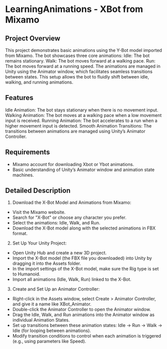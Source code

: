 # LearningAnimations - XBot from Mixamo

## Project Overview
This project demonstrates basic animations using the Y-Bot model imported from Mixamo. The bot showcases three core animations:
Idle: The bot remains stationary.
Walk: The bot moves forward at a walking pace.
Run: The bot moves forward at a running speed.
The animations are managed in Unity using the Animator window, which facilitates seamless transitions between states. This setup allows the bot to fluidly shift between idle, walking, and running animations.

## Features
Idle Animation: The bot stays stationary when there is no movement input.
Walking Animation: The bot moves at a walking pace when a low movement input is received.
Running Animation: The bot accelerates to a run when a higher movement input is detected.
Smooth Animation Transitions: The transitions between animations are managed using Unity’s Animator Controller.

## Requirements
- Mixamo account for downloading Xbot or Ybot animations.
- Basic understanding of Unity’s Animator window and animation state machines.
  
## Detailed Description
1. Download the X-Bot Model and Animations from Mixamo:
- Visit the Mixamo website.
- Search for "X-Bot" or choose any character you prefer.
- Select the animations: Idle, Walk, and Run.
- Download the X-Bot model along with the selected animations in FBX format.
2. Set Up Your Unity Project:
- Open Unity Hub and create a new 3D project.
- Import the X-Bot model (the FBX file you downloaded) into Unity by dragging it into the Assets folder.
- In the import settings of the X-Bot model, make sure the Rig type is set to Humanoid.
- Import all animations (Idle, Walk, Run) linked to the X-Bot.
3. Create and Set Up an Animator Controller:
- Right-click in the Assets window, select Create > Animator Controller, and give it a name like XBot_Animator.
- Double-click the Animator Controller to open the Animator window.
- Drag the Idle, Walk, and Run animations into the Animator window as individual Animation States.
- Set up transitions between these animation states:
         Idle → Run → Walk → Idle (for looping between animations).
- Modify transition conditions to control when each animation is triggered (e.g., using parameters like Speed).



